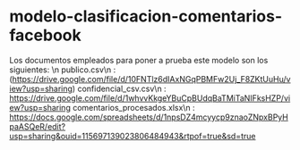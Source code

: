 # modelo-clasificacion-comentarios-facebook
Los documentos empleados para poner a prueba este modelo son los siguientes: \n
publico.csv\n :(https://drive.google.com/file/d/10FNTlz6dIAxNGqPBMFw2Uj_F8ZKtUuHu/view?usp=sharing)
confidencial_csv.csv\n : https://drive.google.com/file/d/1whvvKkgeYBuCpBUdqBaTMiTaNIFksHZP/view?usp=sharing
comentarios_procesados.xlsx\n : https://docs.google.com/spreadsheets/d/1npsDZ4mcyycp9znaoZNpxBPyHpaASQeR/edit?usp=sharing&ouid=115697139023806484943&rtpof=true&sd=true
